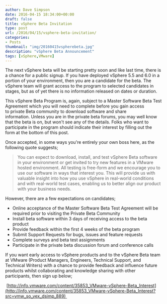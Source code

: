 ```yaml
---
author: Dave Simpson
date: 2016-04-15 18:34:00+00:00
draft: false
title: vSphere Beta Invitation
type: post
url: /2016/04/15/vsphere-beta-invitation/
categories:
- Posts
thumbnail: "img/20160415vspherebeta.jpg"
description: "vSphere Beta Announcement"
tags: [vSphere,VMware]
---
```


The next vSphere beta will be starting pretty soon and like last time, there is a chance for a public signup. If you have deployed vSphere 5.5 and 6.0 in a portion of your environment, then you are a candidate for the beta. The vSphere team will grant access to the program to selected candidates in stages, but as of yet there is no information released on dates or duration. 

This vSphere Beta Program is, again, subject to a Master Software Beta Test Agreement which you will need to complete before you gain access to private Beta community to download software and share information. Unless you are in the private beta forums, you may well know that the beta is on, but won't see any of the details. Folks who want to participate in the program should indicate their interest by filling out the form at the bottom of this post.  
  
Once accepted, in some ways you're entirely your own boss here, as the following quote suggests; 

> You can expect to download, install, and test vSphere Beta software in your environment or get invited to try new features in a VMware hosted environment. All testing is free-form and we encourage you to use our software in ways that interest you. This will provide us with valuable insight into how you use vSphere in real-world conditions and with real-world test cases, enabling us to better align our product with your business needs.

However, there are a few expectations on candidates;

  * Online acceptance of the Master Software Beta Test Agreement will be required prior to visiting the Private Beta Community
  * Install beta software within 3 days of receiving access to the beta product
  * Provide feedback within the first 4 weeks of the beta program
  * Submit Support Requests for bugs, issues and feature requests
  * Complete surveys and beta test assignments
  * Participate in the private beta discussion forum and conference calls

If you want early access to vSphere products and to the vSphere Beta team at VMware (Product Managers, Engineers, Technical Support, and Technical Writers) with a chance to provide feedback and influence future products whilst collaborating and knowledge sharing with other participants, then sign up below;

 [http://info.vmware.com/content/35853_VMware-vSphere-Beta_Interest](http://info.vmware.com/content/35853_VMware-vSphere-Beta_Interest?src=vmw_so_vex_dsimp_889) 

  


  

